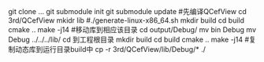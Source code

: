 git clone ...
git submodule init
git submodule update
#先编译QCefView
cd 3rd/QCefView
mkidr lib
#./generate-linux-x86_64.sh
mkdir build
cd build
cmake ..
make -j14
#移动库到相应该目录
cd output/Debug/
mv bin Debug
mv Debug ../../../lib/
cd 到工程根目录
mkdir build
cd build
cmake ..
make -j14
#复制动态库到运行目录build中
cp -r 3rd/QCefView/lib/Debug/* ./
